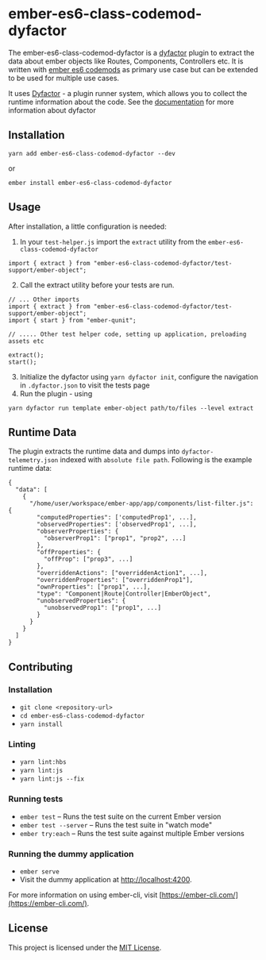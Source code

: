 ember-es6-class-codemod-dyfactor
==============================================================================

The ember-es6-class-codemod-dyfactor is a [dyfactor](https://github.com/dyfactor/dyfactor) plugin to extract the data about ember objects like Routes, Components, Controllers etc. It is written with [ember es6 codemods](https://github.com/ember-codemods/ember-es6-class-codemod) as primary use case but can be extended to be used for multiple use cases.  

It uses [Dyfactor](https://github.com/dyfactor/dyfactor) - a plugin runner system, which allows you to collect the runtime information about the code. See the [documentation](https://github.com/dyfactor/dyfactor#usage) for more information about dyfactor

Installation
------------------------------------------------------------------------------

```
yarn add ember-es6-class-codemod-dyfactor --dev
```
or
```
ember install ember-es6-class-codemod-dyfactor
```

Usage
------------------------------------------------------------------------------

After installation, a little configuration is needed:

1. In your `test-helper.js` import the `extract` utility from the `ember-es6-class-codemod-dyfactor`
```
import { extract } from "ember-es6-class-codemod-dyfactor/test-support/ember-object";
```
2. Call the extract utility before your tests are run.
```
// ... Other imports
import { extract } from "ember-es6-class-codemod-dyfactor/test-support/ember-object";
import { start } from "ember-qunit";

// ..... Other test helper code, setting up application, preloading assets etc

extract();
start();

```
3. Initialize the dyfactor using `yarn dyfactor init`, configure the navigation in `.dyfactor.json` to visit the tests page
4. Run the plugin - using 
```
yarn dyfactor run template ember-object path/to/files --level extract
```

Runtime Data
------------------------------------------------------------------------------

The plugin extracts the runtime data and dumps into `dyfactor-telemetry.json` indexed with `absolute file path`. Following is the example runtime data:

```
{
  "data": [
    {
      "/home/user/workspace/ember-app/app/components/list-filter.js": {
        "computedProperties": ['computedProp1', ...],
        "observedProperties": ['observedProp1', ...],
        "observerProperties": {
          "observerProp1": ["prop1", "prop2", ...]
        },
        "offProperties": {
          "offProp": ["prop3", ...]
        },
        "overriddenActions": ["overriddenAction1", ...],
        "overriddenProperties": ["overriddenProp1"],
        "ownProperties": ["prop1", ...],
        "type": "Component|Route|Controller|EmberObject",
        "unobservedProperties": {
          "unobservedProp1": ["prop1", ...]
        }
      }
    }
  ]
}
```
Contributing
------------------------------------------------------------------------------

### Installation

* `git clone <repository-url>`
* `cd ember-es6-class-codemod-dyfactor`
* `yarn install`

### Linting

* `yarn lint:hbs`
* `yarn lint:js`
* `yarn lint:js --fix`

### Running tests

* `ember test` – Runs the test suite on the current Ember version
* `ember test --server` – Runs the test suite in "watch mode"
* `ember try:each` – Runs the test suite against multiple Ember versions

### Running the dummy application

* `ember serve`
* Visit the dummy application at [http://localhost:4200](http://localhost:4200).

For more information on using ember-cli, visit [https://ember-cli.com/](https://ember-cli.com/).

License
------------------------------------------------------------------------------

This project is licensed under the [MIT License](LICENSE.md).
